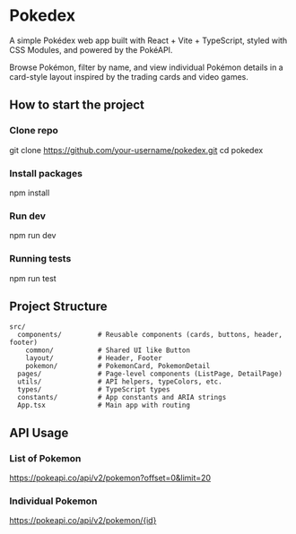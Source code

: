 # Pokedex

A simple Pokédex web app built with React + Vite + TypeScript, styled with CSS Modules, and powered by the PokéAPI.

Browse Pokémon, filter by name, and view individual Pokémon details in a card-style layout inspired by the trading cards and video games.

## How to start the project

### Clone repo

git clone https://github.com/your-username/pokedex.git
cd pokedex

### Install packages

npm install

### Run dev

npm run dev

### Running tests

npm run test

## Project Structure

```
src/
  components/         # Reusable components (cards, buttons, header, footer)
    common/           # Shared UI like Button
    layout/           # Header, Footer
    pokemon/          # PokemonCard, PokemonDetail
  pages/              # Page-level components (ListPage, DetailPage)
  utils/              # API helpers, typeColors, etc.
  types/              # TypeScript types
  constants/          # App constants and ARIA strings
  App.tsx             # Main app with routing
```


## API Usage

### List of Pokemon

https://pokeapi.co/api/v2/pokemon?offset=0&limit=20

### Individual Pokemon

https://pokeapi.co/api/v2/pokemon/{id}
